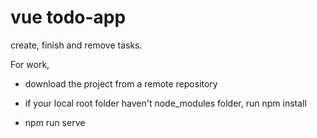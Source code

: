# vue todo-app
create, finish and remove tasks.

For work, 
- download the project from a remote repository 
> 
- if your local root folder haven't node_modules folder, run  npm install
> 
- npm run serve
